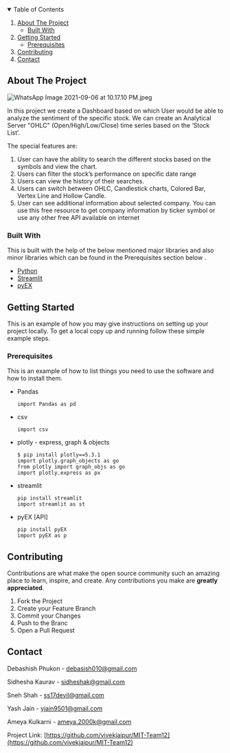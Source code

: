 <!-- TABLE OF CONTENTS -->
<details open="open">
<summary>Table of Contents</summary>
<ol>
<li>
<a href="#about-the-project">About The Project</a>
<ul>
<li><a href="#built-with">Built With</a></li>
</ul>
</li>
<li>
<a href="#getting-started">Getting Started</a>
<ul>
<li><a href="#prerequisites">Prerequisites</a></li>
</ul>
</li>
<li><a href="#contributing">Contributing</a></li>
<li><a href="#contact">Contact</a></li>
</ol>
</details>

<!-- ABOUT THE PROJECT -->

## About The Project

![WhatsApp Image 2021-09-06 at 10.17.10 PM.jpeg](https://s3-us-west-2.amazonaws.com/secure.notion-static.com/f01665c2-df15-44f4-9c61-75006f4c738c/WhatsApp_Image_2021-09-06_at_10.17.10_PM.jpeg)

In this project we create a Dashboard based on which User would be able to analyze the sentiment of the specific stock. We can create an Analytical Server "OHLC" (Open/High/Low/Close) time series based on the ‘Stock List’.

The special features are:

1. User can have the ability to search the different stocks based on the symbols and view the chart.
2. Users can filter the stock’s performance on specific date range
3. Users can view the history of their searches.
4. Users can switch between OHLC, Candlestick charts, Colored Bar, Vertex Line and Hollow Candle.
5. User can see additional information about selected company. You can use this free resource to get company information by ticker symbol or use any other free API available on internet

### Built With

This is built with the help of the below mentioned major libraries and also minor libraries which can be found in the Prerequisites section below .

- [Python](https://www.python.org/)
- [Streamlit](https://streamlit.io/)
- [pyEX](https://pypi.org/project/pyEX/)

<!-- GETTING STARTED -->

## Getting Started

This is an example of how you may give instructions on setting up your project locally.
To get a local copy up and running follow these simple example steps.

### Prerequisites

This is an example of how to list things you need to use the software and how to install them.

- Pandas

    ```
    import Pandas as pd
    ```

- csv

    ```
    import csv
    ```

- plotly - express, graph & objects

    ```
    $ pip install plotly==5.3.1
    import plotly.graph_objects as go
    from plotly import graph_objs as go
    import plotly.express as px
    ```

- streamlit

    ```
    pip install streamlit
    import streamlit as st
    ```

- pyEX [API]

    ```
    pip install pyEX
    import pyEX as p
    ```

<!-- USAGE EXAMPLES -->

## Contributing

Contributions are what make the open source community such an amazing place to learn, inspire, and create. Any contributions you make are **greatly appreciated**.

1. Fork the Project
2. Create your Feature Branch 
3. Commit your Changes
4. Push to the Branc
5. Open a Pull Request

<!-- CONTACT -->

## Contact

Debashish Phukon - [debasish010@gmail.com](mailto:debasish010@gmail.com)

Sidhesha Kaurav - [sidheshak@gmail.com](mailto:sidheshak@gmail.com)

Sneh Shah - [ss17devil@gmail.com](mailto:ss17devil@gmail.com)

Yash Jain - [yjain9501@gmail.com](mailto:yjain9501@gmail.com)

Ameya Kulkarni - [ameya.2000k@gmail.com](mailto:ameya.2000k@gmail.com)

Project Link: [https://github.com/vivekjaipur/MIT-Team12](https://github.com/vivekjaipur/MIT-Team12)